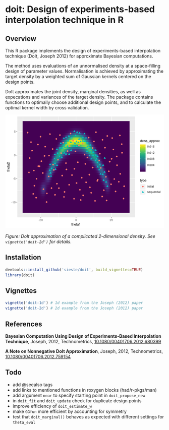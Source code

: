 # doit: Design of experiments-based interpolation technique in R

## Overview

This R package implements the design of experiments-based interpolation
technique (DoIt, Joseph 2012) for approximate Bayesian computations. 

The method uses evaluations of an unnormalised density at a space-filling
design of parameter values. Normalisation is achieved by approximating the
target density by a weighted sum of Gaussian kernels centered on the design
points. 

DoIt approximates the joint density, marginal densities, as well as expecations
and variances of the target density. The package contains functions to
optimally choose additional design points, and to calculate the optimal kernel
width by cross validation.

![Example plot of 2d DoIt approximation](fig/doit-2d.png)

_Figure: DoIt approximation of a complicated 2-dimensional density. See `vignette('doit-2d')` for details._

## Installation

```r
devtools::install_github('sieste/doit', build_vignettes=TRUE)
library(doit)
```


## Vignettes

```r
vignette('doit-1d') # 1d example from the Joseph (2012) paper
vignette('doit-2d') # 2d example from the Joseph (2012) paper
```

## References

**Bayesian Computation Using Design of Experiments-Based Interpolation Technique**, Joseph, 2012, Technometrics,
[10.1080/00401706.2012.680399](http://dx.doi.org/10.1080/00401706.2012.680399)

**A Note on Nonnegative DoIt Approximation**, Joseph, 2012, Technometrics, [10.1080/00401706.2012.759154](http://dx.doi.org/10.1080/00401706.2012.759154)


## Todo

- add @seealso tags
- add links to mentioned functions in roxygen blocks (had/r-pkgs/man)
- add argument `near` to specify starting point in `doit_propose_new`
- in `doit_fit` and `doit_update` check for duplicate design points
- improve efficiency of `doit_estimate_w`
- make `GGfun` more efficient by accounting for symmetry
- test that `doit_marginal()` behaves as expected with different settings for
  `theta_eval`



